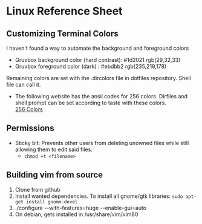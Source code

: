 # Linux Reference Sheet

## Customizing Terminal Colors

I haven't found a way to automate the background and foreground colors  

* Gruvbox background color (hard contrast): #1d2021 rgb(29,32,33)
* Gruvbox foreground color (dark) : #ebdbb2 rgb(235,219,178)

Remaining colors are set with the .dircolors file in dotfiles repository. Shell
file can call it.

* The following website has the ansii codes for 256 colors. Dirfiles and shell
prompt can be set according to taste with these colors.  
[256 Colors](misc.flogisoft.com/bash/tip_colors_and_formatting)

## Permissions
* Sticky bit: Prevents other users from deleting unowned files while still
allowing them to edit said files.
    * `chmod +t <filename>`

## Building vim from source
1. Clone from github
2. Install wanted dependencies. To install all gnome/gtk libraries:
    `sudo apt-get install gnome-devel`
3. ./configure --with-features=huge --enable-gui=auto
4. On debian, gets installed in /usr/share/vim/vim80
